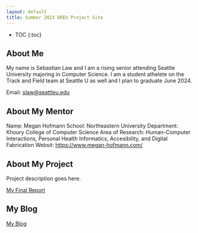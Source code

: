 ```yaml
---
layout: default
title: Summer 2023 DREU Project Site
---
```


* TOC
{:toc}

## About Me

My name is Sebastian Law and I am a rising senior attending Seattle University majoring in Computer Science. I am a student athelete on the Track and Field team at Seattle U as well and I plan to graduate June 2024.

Email: slaw@seattleu.edu

## About My Mentor

Name: Megan Hofmann
School: Northeastern University
Department: Khoury College of Computer Science
Area of Research: Human-Computer Interactions, Personal Health Informatics, Accesibility, and Digital Fabrication
Websit: https://www.megan-hofmann.com/

## About My Project

Project description goes here.

[My Final Report](files/finalreport.pdf)

## My Blog

[My Blog](blog.html)
